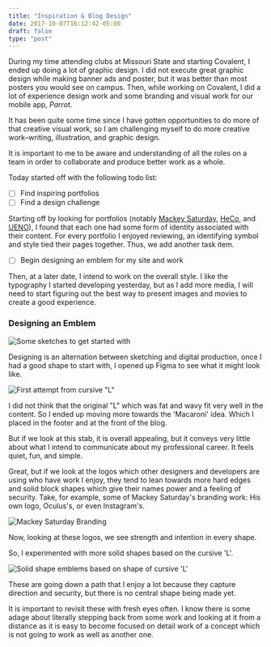 ```yaml
---
title: "Inspiration & Blog Design"
date: 2017-10-07T16:12:42-05:00
draft: false
type: "post"
---
```


During my time attending clubs at Missouri State and starting Covalent, I ended up doing a lot of graphic design. I did not execute great graphic design while making banner ads and poster, but it was better than most posters you would see on campus. Then, while working on Covalent, I did a lot of experience design work and some branding and visual work for our mobile app, _Parrot_.

It has been quite some time since I have gotten opportunities to do more of that creative visual work, so I am challenging myself to do more creative work–writing, illustration, and graphic design.

It is important to me to be aware and understanding of all the roles on a team in order to collaborate and produce better work as a whole.

Today started off with the following todo list:

 - [ ] Find inspiring portfolios
 - [ ] Find a design challenge

Starting off by looking for portfolios (notably [Mackey Saturday](https://mackeysaturday.com/), [HeCo](https://www.helloheco.com/), and [UENO](https://ueno.co)), I found that each one had some form of identity associated with their content. For every portfolio I enjoyed reviewing, an identifying symbol and style tied their pages together. Thus, we add another task item.

 - [ ] Begin designing an emblem for my site and work

Then, at a later date, I intend to work on the overall style. I like the typography I started developing yesterday, but as I add more media, I will need to start figuring out the best way to present images and movies to create a good experience.

### Designing an Emblem

![Some sketches to get started with](/images/pastes/step-two-inspiration/first-sketch-emblem.jpg)

Designing is an alternation between sketching and digital production, once I had a good shape to start with, I opened up Figma to see what it might look like.

![First attempt from cursive "L"](/images/pastes/step-two-inspiration/first-swing.png)

I did not think that the original "L" which was fat and wavy fit very well in the content. So I ended up moving more towards the 'Macaroni' idea. Which I placed in the footer and at the front of the blog.

But if we look at this stab, it is overall appealing, but it conveys very little about what I intend to communicate about my professional career. It feels quiet, fun, and simple.

Great, but if we look at the logos which other designers and developers are using who have work I enjoy, they tend to lean towards more hard edges and solid block shapes which give their names power and a feeling of security. Take, for example, some of Mackey Saturday's branding work: His own logo, Oculus's, or even Instagram's.

![Mackey Saturday Branding](/images/pastes/step-two-inspiration/mackey-saturday-logos.png)

Now, looking at these logos, we see strength and intention in every shape.

So, I experimented with more solid shapes based on the cursive 'L'.

![Solid shape emblems based on shape of cursive 'L'](/images/pastes/step-two-inspiration/more-masculine-emblems.png)

These are going down a path that I enjoy a lot because they capture direction and security, but there is no central shape being made yet.

It is important to revisit these with fresh eyes often. I know there is some adage about literally stepping back from some work and looking at it from a distance as it is easy to become focused on detail work of a concept which is not going to work as well as another one.